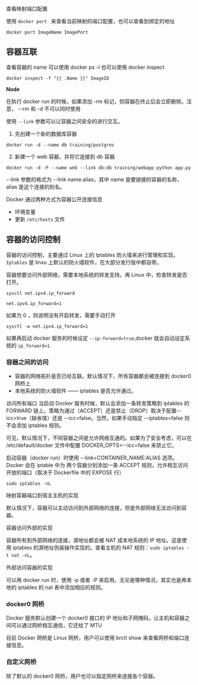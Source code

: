 查看映射端口配置

使用 `docker port ` 来查看当前映射的端口配置，也可以查看到绑定的地址

`docker port ImageName ImagePort`

## 容器互联

查看容器的 name 可以使用 docker ps -l 也可以使用 docker inspect

`docker inspect -f "{{ .Name }}" ImageID`

**Node** 

在执行 docker run 的时候，如果添加 -rm 标记，则容器在终止后会立即删除。注意， --rm 和 -d 不可以同时使用


使用 `--link` 参数可以让容器之间安全的进行交互。

1. 先创建一个新的数据库容器

`docker run -d --name db training/postgres`

2. 新建一个 web 容器，并将它连接到 db 容器

`docker run -d -P --name web --link db:db training/webapp python app.py`

--link 参数的格式为 --link name:alias，其中 name 是要链接的容器的名称，alias 是这个连接的别名。

Docker 通过两种方式为容器公开连接信息

- 环境变量
- 更新 `/etc/hosts` 文件


## 容器的访问控制

容器的访问控制，主要通过 Linux 上的 Iptables 防火墙来进行管理和实现。`Iptables` 是 linxu 上默认的防火墙软件，在大部分发行版中都自带。

容器想要访问外部网络，需要本地系统的转发支持。再 Linux 中，检查转发是否打开。

```shell
sysctl net.ipv4.ip_forward

net.ipv4.ip_forward=1
```

如果为 0 ，则说明没有开启转发，需要手动打开

`sysctl -w net.ipv4.ip_forward=1`

如果再启动 docker 服务的时候设定 `--ip-forward=true`,docker 就会自动设定系统的 `ip_forward=1`.

### 容器之间的访问

- 容器的网络拓扑是否已经互联。默认情况下，所有容器都会被连接到 docker0 网桥上
- 本地系统的防火墙软件 —— iptables 是否允许通过。

访问所有端口
当启动 Docker 服务时候，默认会添加一条转发策略到 iptables 的 FORWARD 链上。策略为通过（ACCEPT）还是禁止（DROP）取决于配置--icc=true（缺省值）还是 --icc=false。当然，如果手动指定 --iptables=false 则不会添加 iptables 规则。

可见，默认情况下，不同容器之间是允许网络互通的。如果为了安全考虑，可以在 /etc/default/docker 文件中配置 DOCKER_OPTS=--icc=false 来禁止它。

启动容器（docker run）时使用 --link=CONTAINER_NAME:ALIAS 选项。Docker 会在 iptable 中为 两个容器分别添加一条 ACCEPT 规则，允许相互访问开放的端口（取决于 Dockerfile 中的 EXPOSE 行）

`sudo iptables -nL`

映射容器端口到宿主主机的实现

默认情况下，容器可以主动访问到外部网络的连接，但是外部网络无法访问到容器。

容器访问外部的实现

容器所有到外部网络的连接，源地址都会被 NAT 成本地系统的 IP 地址。这是使用 iptables 的源地址伪装操作实现的。查看主机的 NAT 规则：`sudo iptables -t nat -nL`。

外部访问容器的实现

可以再 docker run 时，使用 -p 或者 -P 来启用。无论是哪种情况，其实也是再本地的 iptables 的 nat 表中添加相应的规则。

### docker0 网桥

Docker 服务默认创建一个 docker0 接口的 IP 地址和子网掩码，让主机和容器之间可以通过网桥相互通信，它还给了 MTU

目前 Docker 网桥是 Linux 网桥，用户可以使用 brctl show 来查看网桥和端口连接信息。

###  自定义网桥

除了默认的 docker0 网桥，用户也可以指定网桥来连接各个容器。


